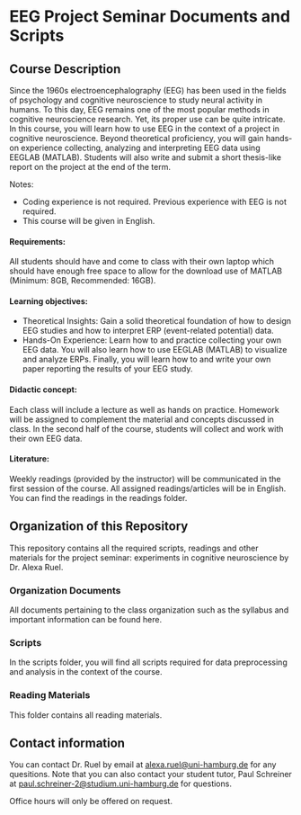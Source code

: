 # EEG Project Seminar Documents and Scripts

## Course Description 
Since the 1960s electroencephalography (EEG) has been used in the fields of psychology and cognitive neuroscience to study neural activity in humans. To this day, EEG remains one of the most popular methods in cognitive neuroscience research. Yet, its proper use can be quite intricate.
In this course, you will learn how to use EEG in the context of a project in cognitive neuroscience. Beyond theoretical proficiency, you will gain hands-on experience collecting, analyzing and interpreting EEG data using EEGLAB (MATLAB). Students will also write and submit a short thesis-like report on the project at the end of the term.
 
Notes:
* Coding experience is not required. Previous experience with EEG is not required.
* This course will be given in English.
 
#### Requirements:
All students should have and come to class with their own laptop which should have enough free space to allow for the download use of MATLAB (Minimum: 8GB, Recommended: 16GB).
 

#### Learning objectives:
* Theoretical Insights: Gain a solid theoretical foundation of how to design EEG studies and how to interpret ERP (event-related potential) data.
* Hands-On Experience: Learn how to and practice collecting your own EEG data. You will also learn how to use EEGLAB (MATLAB) to visualize and analyze ERPs. Finally, you will learn how to and write your own paper reporting the results of your EEG study.
 
 
#### Didactic concept:
Each class will include a lecture as well as hands on practice. Homework will be assigned to complement the material and concepts discussed in class.
In the second half of the course, students will collect and work with their own EEG data.

#### Literature:
Weekly readings (provided by the instructor) will be communicated in the first session of the course. All assigned readings/articles will be in English.
You can find the readings in the readings folder.


## Organization of this Repository 
This repository contains all the required scripts, readings and other materials for the project seminar: experiments in cognitive neuroscience by Dr. Alexa Ruel. 

### Organization Documents
All documents pertaining to the class organization such as the syllabus and important information can be found here.

### Scripts
In the scripts folder, you will find all scripts required for data preprocessing and analysis in the context of the course. 

### Reading Materials 
This folder contains all reading materials.


## Contact information 
You can contact Dr. Ruel by email at alexa.ruel@uni-hamburg.de for any quesitions.
Note that you can also contact your student tutor, Paul Schreiner at paul.schreiner-2@studium.uni-hamburg.de for questions.

Office hours will only be offered on request. 

